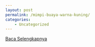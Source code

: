 ```yaml
---
layout: post
permalink: /mimpi-buaya-warna-kuning/
categories:
    - Uncategorized
---
```


[Baca Selengkapnya](/10)